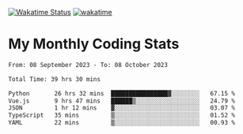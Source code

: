 [![Wakatime Status](https://github.com/noopurphalak/noopurphalak/workflows/wakatime-status-update/badge.svg)](https://github.com/noopurphalak/noopurphalak/actions/workflows/main.yml)
[![wakatime](https://wakatime.com/badge/user/80ace140-ef40-4fdd-b8ed-f3be3d2e1aea.svg)](https://wakatime.com/@80ace140-ef40-4fdd-b8ed-f3be3d2e1aea)

# My Monthly Coding Stats

<!--START_SECTION:waka-->

```txt
From: 08 September 2023 - To: 08 October 2023

Total Time: 39 hrs 30 mins

Python       26 hrs 32 mins  ████████████████▓░░░░░░░░   67.15 %
Vue.js       9 hrs 47 mins   ██████▒░░░░░░░░░░░░░░░░░░   24.79 %
JSON         1 hr 12 mins    ▓░░░░░░░░░░░░░░░░░░░░░░░░   03.07 %
TypeScript   35 mins         ▒░░░░░░░░░░░░░░░░░░░░░░░░   01.52 %
YAML         22 mins         ▒░░░░░░░░░░░░░░░░░░░░░░░░   00.93 %
```

<!--END_SECTION:waka-->
